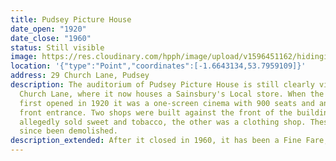 ```yaml
---
title: Pudsey Picture House
date_open: "1920"
date_close: "1960"
status: Still visible
image: https://res.cloudinary.com/hpph/image/upload/v1596451162/hidinginplainsight/pudseypicturehouse.svg
location: '{"type":"Point","coordinates":[-1.6643134,53.7959109]}'
address: 29 Church Lane, Pudsey
description: The auditorium of Pudsey Picture House is still clearly visible on
  Church Lane, where it now houses a Sainsbury's Local store. When the cinema
  first opened in 1920 it was a one-screen cinema with 900 seats and an unusual
  front entrance. Two shops were built against the front of the building, one
  allegedly sold sweet and tobacco, the other was a clothing shop. These have
  since been demolished.
description_extended: After it closed in 1960, it has been a Fine Fare, a Co-op and a Kwik Save.
---
```

